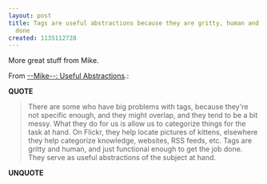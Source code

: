 ```yaml
---
layout: post
title: Tags are useful abstractions because they are gritty, human and get the job
  done
created: 1135112728
---
```

<p>More great stuff from Mike. </p> <p>From <a href="http://mikewarot.blogspot.com/2005/12/useful-abstractions.html">--Mike--: Useful Abstractions</a>.:</p> <p><strong>QUOTE</strong></p><blockquote><p>There are some who have big problems with tags, because they're not specific enough, and they might overlap, and they tend to be a bit messy. What they do for us is allow us to categorize things for the task at hand. On Flickr, they help locate pictures of kittens, elsewhere they help categorize knowledge, websites, RSS feeds, etc. Tags are gritty and human, and just functional enough to get the job done. They serve as useful abstractions of the subject at hand.</p></blockquote><p><strong>UNQUOTE</strong></p>  
